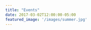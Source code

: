 ```yaml
---
title: "Events"
date: 2017-03-02T12:00:00-05:00
featured_image: '/images/summer.jpg'
---
```

<!-- Below is a *tentative* list of speakers for Spring 2023, and we will announce all talks on the theory-group listserv. -->
<!-- <!-1- In markdown, 2 spaces at end of line is for newline, thus the trailing whitespace -1-> -->
<!-- 1/27: [Erik Waingarten](https://sites.google.com/site/erikwaing/home) -->  
<!-- 2/10: [Yiping Ma](https://www.seas.upenn.edu/~yipingma/) -->  
<!-- 2/17: [Vasilis Gkatzelis](https://www.cs.drexel.edu/~gkatz/) -->  
<!-- 2/24: [Yahav Bechavod](https://yahavbe.github.io/) -->  
<!-- 3/3: [Sepehr Assadi](https://sepehr.assadi.info/) -->  
<!-- 3/10: [Huan Li](https://huanli.me/) -->  
<!-- 3/24: [Zihan Tan](https://sites.google.com/view/zihantan) -->  
<!-- 3/31: [Emily Diana](https://www.emilyruthdiana.com/) -->  
<!-- 4/7: [Rajesh Jayaram](https://rajeshjayaram.com/) -->  
<!-- 4/14: [Xi Chen](https://www.cs.columbia.edu/~xichen/Welcome.html) -->  
<!-- 4/21: [Surbhi Goel](https://www.surbhigoel.com/) -->  
<!-- 4/28: [Sergei Vassilvitskii](https://theory.stanford.edu/~sergei/) -->  

<!-- Also, titles and abstracts from recent talks: -->
